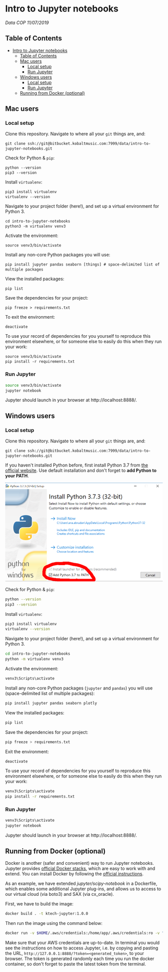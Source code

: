 # Intro to Jupyter notebooks
_Data COP 11/07/2019_

## Table of Contents

- [Intro to Jupyter notebooks](#intro-to-jupyter-notebooks)
  - [Table of Contents](#table-of-contents)
  - [Mac users](#mac-users)
    - [Local setup](#local-setup)
    - [Run Jupyter](#run-jupyter)
  - [Windows users](#windows-users)
    - [Local setup](#local-setup-1)
    - [Run Jupyter](#run-jupyter-1)
  - [Running from Docker (optional)](#running-from-docker-optional)

<a name="mac-users"></a>
## Mac users
<a name="local-setup"></a>
### Local setup

Clone this repository. Navigate to where all your `git` things are, and:
```
git clone ssh://git@bitbucket.kobaltmusic.com:7999/data/intro-to-jupyter-notebooks.git
```

Check for Python & `pip`:
```
python --version
pip3 --version
```

Install `virtualenv`:
```
pip3 install virtualenv
virtualenv --version
```

Navigate to your project folder (here!), and set up a virtual environment for Python 3.
```
cd intro-to-jupyter-notebooks
python3 -m virtualenv venv3
```

Activate the environment:
```
source venv3/bin/activate
```

Install any non-core Python packages you will use:
```
pip install jupyter pandas seaborn [things] # space-delimited list of multiple packages
```

View the installed packages:
```
pip list
```

Save the dependencies for your project:
```
pip freeze > requirements.txt
```

To exit the environment:
```
deactivate
```

To use your record of dependencies for you yourself to reproduce this environment elsewhere, or for someone else to easily do this when they run your work:
```
source venv3/bin/activate
pip install -r requirements.txt
```

<a name="run-jupyter"></a>
### Run Jupyter

```bash
source venv3/bin/activate
jupyter notebook
```

Jupyter should launch in your browser at http://localhost:8888/.

<a name="windows-users"></a>
## Windows users
<a name="local-setup-1"></a>
### Local setup

Clone this repository. Navigate to where all your `git` things are, and:
```
git clone ssh://git@bitbucket.kobaltmusic.com:7999/data/intro-to-jupyter-notebooks.git
```

If you haven't installed Python before, first install Python 3.7 from [the official website](https://www.python.org/downloads/). Use default installation and don't forget to **add Python to your PATH**.

![alt text](images/win_installation.png "Windows installation")

Check for Python & `pip`:

```bash
python --version
pip3 --version
```

Install `virtualenv`:

```bash
pip3 install virtualenv
virtualenv --version
```

Navigate to your project folder (here!), and set up a virtual environment for Python 3.

```bash
cd intro-to-jupyter-notebooks
python -m virtualenv venv3
```

Activate the environment:

```bash
venv3\Scripts\activate
```

Install any non-core Python packages (`jupyter` and `pandas`) you will use (space-delimited list of multiple packages):

```bash
pip install jupyter pandas seaborn plotly
```

View the installed packages:

```bash
pip list
```

Save the dependencies for your project:

```bash
pip freeze > requirements.txt
```

Exit the environment:

```bash
deactivate
```

To use your record of dependencies for you yourself to reproduce this environment elsewhere, or for someone else to easily do this when they run your work:

```bash
venv3\Scripts\activate
pip install -r requirements.txt
```
<a name="run-jupyter-1"></a>
### Run Jupyter

```bash
venv3\Scripts\activate
jupyter notebook
```

Jupyter should launch in your browser at http://localhost:8888/.

<a name="running-from-docker--optional"></a>
## Running from Docker (optional)

Docker is another (safer and convenient) way to run Jupyter notebooks. Jupyter provides [official Docker stacks](https://github.com/jupyter/docker-stacks), which are easy to work with and extend. You can install Docker by following the [official instructions](https://docs.docker.com/install/).

As an example, we have extended *jupyter/scipy-notebook* in a Dockerfile, which enables some additional Jupyter plug-ins, and allows us to access to our virtual cloud (via boto3) and SAX (via cx_oracle).

First, we have to build the image:

```bash
docker build . -t ktech-jupyter:1.0.0
```

Then run the image using the command below:

```bash
docker run -v $HOME/.aws/credentials:/home/app/.aws/credentials:ro -v "$PWD":/home/jovyan/work -p 8888:8888 ktech-jupyter:1.0.0
```

Make sure that your AWS credentials are up-to-date. In terminal you would see the instructions on how to access Jupyter, i.e. by copying and pasting the URL, `http://127.0.0.1:8888/?token=<generated_token>`, to your browser. The token is generated randomly each time you run the docker container, so don't forget to paste the latest token from the terminal.
